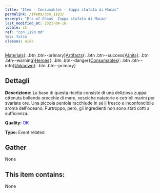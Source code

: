 ```yaml
---
title: "Item - Consumables - Zuppa stufata di Macao"
permalink: /Items/con_1193/
excerpt: "Era of Chaos  Zuppa stufata di Macao"
last_modified_at: 2021-04-16
locale: it
ref: "con_1193.md"
toc: false
classes: wide
---
```

 [Materials](/it/Items/){: .btn .btn--primary}[Artifacts](/it/Items/Artifacts/){: .btn .btn--success}[Units](/it/Items/Units/){: .btn .btn--warning}[Heroes](/it/Items/Heroes/){: .btn .btn--danger}[Consumables](/it/Items/Consumables/){: .btn .btn--info}[Unknown](/it/Items/Unknown/){: .btn .btn--primary}

## Dettagli
 **Descrizione:** La base di questa ricetta consiste di una deliziosa zuppa ottenuta bollendo orecchie di mare, vesciche natatorie e cetrioli marini per svariate ore. Una piccola pentola racchiude in sé il fresco e inconfondibile aroma dell'oceano. Purtroppo, però, gli ingredienti non sono stati cotti a sufficienza.

 **Quality:** <span style="color: #0000CD">OK</span>

 **Type:** Event related

## Gather

  None

## This item contains:

  None

